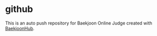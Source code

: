 # github
This is an auto push repository for Baekjoon Online Judge created with [BaekjoonHub](https://github.com/BaekjoonHub/BaekjoonHub).

